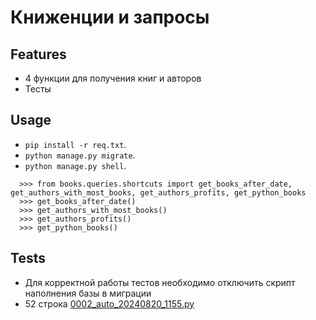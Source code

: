 # Книженции и запросы

## Features
- 4 функции для получения книг и авторов
- Тесты

## Usage
- `pip install -r req.txt`.
- `python manage.py migrate`.
- `python manage.py shell`.
```
  >>> from books.queries.shortcuts import get_books_after_date, get_authors_with_most_books, get_authors_profits, get_python_books
  >>> get_books_after_date()
  >>> get_authors_with_most_books()
  >>> get_authors_profits()
  >>> get_python_books()
  ```

## Tests
- Для корректной работы тестов необходимо отключить скрипт наполнения базы в миграции
- 52 строка [0002_auto_20240820_1155.py](books%2Fbooks_queries%2Fmigrations%2F0002_auto_20240820_1155.py)